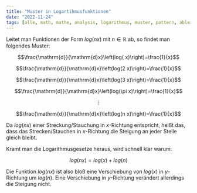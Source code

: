 ```yaml
---
title: "Muster in Logartihmusfunktionen"
date: "2022-11-24"
tags: [alle, math, mathe, analysis, logarithmus, muster, pattern, ableitung, derivative, streckung, stauchung, verschiebung]
---
```


Leitet man Funktionen der Form $log(nx)$ mit $n \in \mathbb{R}$ ab, so findet man folgendes Muster:

$$\frac{\mathrm{d}}{\mathrm{d}x}\left(log( x)\right)=\frac{1}{x}$$ 

$$\frac{\mathrm{d}}{\mathrm{d}x}\left(log(2 x)\right)=\frac{1}{x}$$ 

$$\frac{\mathrm{d}}{\mathrm{d}x}\left(log(3 x)\right)=\frac{1}{x}$$  

$$\frac{\mathrm{d}}{\mathrm{d}x}\left(log(\pi x)\right)=\frac{1}{x}$$  

$$\vdots $$

$$\frac{\mathrm{d}}{\mathrm{d}x}\left(log(n x)\right)=\frac{1}{x}$$  

Da $log(nx)$ einer Streckung/Stauchung in $x$-Richtung entspricht, heißt das, dass das Strecken/Stauchen in $x$-Richtung die Steigung an jeder Stelle gleich bleibt.

Kramt man die Logarithmusgesetze heraus, wird schnell klar warum:

$$log(nx)=log(x)+log(n)$$

Die Funktion $log(nx)$ ist also bloß eine Verschiebung von $log(x)$ in $y$-Richtung um $log(n)$. Eine Verschiebung in $y$-Richtung verändert allerdings die Steigung nicht.
